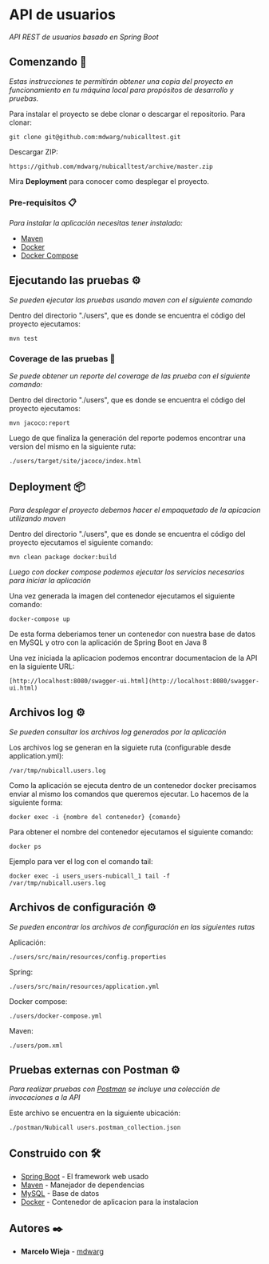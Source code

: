 # API de usuarios 

_API REST de usuarios basado en Spring Boot_

## Comenzando 🚀

_Estas instrucciones te permitirán obtener una copia del proyecto en funcionamiento en tu máquina local para propósitos de desarrollo y pruebas._

Para instalar el proyecto se debe clonar o descargar el repositorio.
Para clonar:
```
git clone git@github.com:mdwarg/nubicalltest.git
```
Descargar ZIP:
```
https://github.com/mdwarg/nubicalltest/archive/master.zip
```

Mira **Deployment** para conocer como desplegar el proyecto.


### Pre-requisitos 📋

_Para instalar la aplicación necesitas tener instalado:_

* [Maven](https://maven.apache.org/install.html)
* [Docker](https://docs.docker.com/install/)
* [Docker Compose](https://docs.docker.com/compose/install/)

## Ejecutando las pruebas ⚙️

_Se pueden ejecutar las pruebas usando maven con el siguiente comando_

Dentro del directorio "./users", que es donde se encuentra el código del proyecto ejecutamos:
```
mvn test
```

### Coverage de las pruebas 🔩

_Se puede obtener un reporte del coverage de las prueba con el siguiente comando:_

Dentro del directorio "./users", que es donde se encuentra el código del proyecto ejecutamos:
```
mvn jacoco:report
```
Luego de que finaliza la generación del reporte podemos encontrar una version del mismo en la siguiente ruta:
```
./users/target/site/jacoco/index.html
```

## Deployment 📦

_Para desplegar el proyecto debemos hacer el empaquetado de la apicacion utilizando maven_

Dentro del directorio "./users", que es donde se encuentra el código del proyecto ejecutamos el siguiente comando:
```
mvn clean package docker:build
```
_Luego con docker compose podemos ejecutar los servicios necesarios para iniciar la aplicación_

Una vez generada la imagen del contenedor ejecutamos el siguiente comando:
```
docker-compose up
```
De esta forma deberiamos tener un contenedor con nuestra base de datos en MySQL y otro con la aplicación de Spring Boot en Java 8

Una vez iniciada la aplicacion podemos encontrar documentacion de la API en la siguiente URL:
```
[http://localhost:8080/swagger-ui.html](http://localhost:8080/swagger-ui.html)
```

## Archivos log ⚙️

_Se pueden consultar los archivos log generados por la aplicación_

Los archivos log se generan en la siguiete ruta (configurable desde application.yml):
```
/var/tmp/nubicall.users.log
```
Como la aplicación se ejecuta dentro de un contenedor docker precisamos enviar al mismo los comandos que queremos ejecutar. Lo hacemos de la siguiente forma:
```
docker exec -i {nombre del contenedor} {comando}
```
Para obtener el nombre del contenedor ejecutamos el siguiente comando:
```
docker ps
```

Ejemplo para ver el log con el comando tail:
```
docker exec -i users_users-nubicall_1 tail -f /var/tmp/nubicall.users.log
```

## Archivos de configuración ⚙️

_Se pueden encontrar los archivos de configuración en las siguientes rutas_

Aplicación:
```
./users/src/main/resources/config.properties
```

Spring:
```
./users/src/main/resources/application.yml
```

Docker compose:
```
./users/docker-compose.yml
```

Maven:
```
./users/pom.xml
```

## Pruebas externas con Postman ⚙️

_Para realizar pruebas con [Postman](https://www.getpostman.com/) se incluye una colección de invocaciones a la API_

Este archivo se encuentra en la siguiente ubicación:
```
./postman/Nubicall users.postman_collection.json
```

## Construido con 🛠️

* [Spring Boot](http://spring.io/projects/spring-boot) - El framework web usado
* [Maven](https://maven.apache.org/) - Manejador de dependencias
* [MySQL](https://www.mysql.com/) - Base de datos
* [Docker](https://www.docker.com/) - Contenedor de aplicacion para la instalacion

## Autores ✒️

* **Marcelo Wieja** - [mdwarg](https://github.com/mdwarg)


